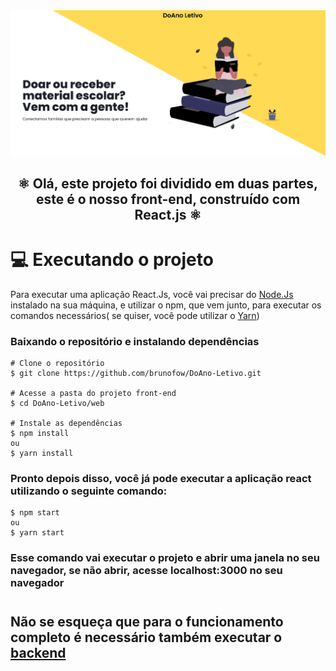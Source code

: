 <img src="public/Grupo20Banner.png">

<h2 align="center" >
⚛️ Olá, este projeto foi dividido em duas partes, <br> este é o nosso front-end, construído com React.js ⚛️
</h2>

#

# 💻 Executando o projeto
Para executar uma aplicação React.Js, você vai precisar do [Node.Js][node.js] instalado na sua máquina, e utilizar o npm, que vem junto, para executar os comandos necessários( se quiser, você pode utilizar o [Yarn][yarn])

### Baixando o repositório e instalando dependências

```
# Clone o repositório
$ git clone https://github.com/brunofow/DoAno-Letivo.git

# Acesse a pasta do projeto front-end
$ cd DoAno-Letivo/web

# Instale as dependências
$ npm install
ou
$ yarn install
```

### Pronto depois disso, você já pode executar a aplicação react utilizando o seguinte comando:
```
$ npm start
ou
$ yarn start
```

### Esse comando vai executar o projeto e abrir uma janela no seu navegador, se não abrir, acesse localhost:3000 no seu navegador

# 

## Não se esqueça que para o funcionamento completo é necessário também executar o [backend][back]

[node.js]: https://nodejs.org/
[yarn]: https://yarnpkg.com/
[back]: http://github.com/brunofow/DoAno-Letivo/blob/main/server/README.MD
